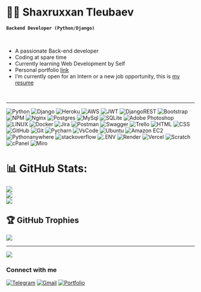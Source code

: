 # 🏄‍♂️ Shaxruxxan Tleubaev
**`Backend Developer (Python/Django)`**

<br>

- A passionate Back-end developer
- Coding at spare time
- Currently learning Web Development by Self
- Personal portfolio [link](https://shaxruxtleubaev.vercel.app/)
- I’m currently open for an Intern or a new job opportunity, this is [my resume](https://resume.io/r/S4WW159WH)

<br>

---

![Python](https://img.shields.io/badge/Python-%23009639.svg?style=for-the-badge&logo=python&logoColor=white) ![Django](https://img.shields.io/badge/django-%23092E20.svg?style=for-the-badge&logo=django&logoColor=white) ![Heroku](https://img.shields.io/badge/heroku-%23430098.svg?style=for-the-badge&logo=heroku&logoColor=white) ![AWS](https://img.shields.io/badge/AWS-%23FF9900.svg?style=for-the-badge&logo=amazon-aws&logoColor=white) ![JWT](https://img.shields.io/badge/JWT-black?style=for-the-badge&logo=JSON%20web%20tokens) ![DjangoREST](https://img.shields.io/badge/DJANGO-REST-ff1709?style=for-the-badge&logo=django&logoColor=white&color=ff1709&labelColor=gray) ![Bootstrap](https://img.shields.io/badge/bootstrap-%23563D7C.svg?style=for-the-badge&logo=bootstrap&logoColor=white) ![NPM](https://img.shields.io/badge/NPM-%23000000.svg?style=for-the-badge&logo=npm&logoColor=white) ![Nginx](https://img.shields.io/badge/nginx-%23009639.svg?style=for-the-badge&logo=nginx&logoColor=white) ![Postgres](https://img.shields.io/badge/postgres-%23316192.svg?style=for-the-badge&logo=postgresql&logoColor=white) ![MySql](https://img.shields.io/badge/MySql-%23026AA7.svg?style=for-the-badge&logo=mysql&logoColor=white) ![SQLite](https://img.shields.io/badge/sqlite-%2307405e.svg?style=for-the-badge&logo=sqlite&logoColor=white) ![Adobe Photoshop](https://img.shields.io/badge/adobephotoshop-%2331A8FF.svg?style=for-the-badge&logo=adobephotoshop&logoColor=white) ![LINUX](https://img.shields.io/badge/Linux-FCC624?style=for-the-badge&logo=linux&logoColor=black) ![Docker](https://img.shields.io/badge/docker-%230db7ed.svg?style=for-the-badge&logo=docker&logoColor=white) ![Jira](https://img.shields.io/badge/jira-%230A0FFF.svg?style=for-the-badge&logo=jira&logoColor=white) ![Postman](https://img.shields.io/badge/Postman-FF6C37?style=for-the-badge&logo=postman&logoColor=white) ![Swagger](https://img.shields.io/badge/-Swagger-%23Clojure?style=for-the-badge&logo=swagger&logoColor=white) ![Trello](https://img.shields.io/badge/Trello-%23026AA7.svg?style=for-the-badge&logo=Trello&logoColor=white) ![HTML](https://img.shields.io/badge/HTML-FF6C37?style=for-the-badge&logo=HTML5&logoColor=white) ![CSS](https://img.shields.io/badge/CSS-%230A0FFF.svg?style=for-the-badge&logo=CSS3&logoColor=white) ![GitHub](https://img.shields.io/badge/GitHub-white?style=for-the-badge&logo=github&logoColor=white&labelColor=black&color=black) ![Git](https://img.shields.io/badge/Git-white?style=for-the-badge&logo=git&logoColor=white&labelColor=fb5607&color=fb5607) ![Pycharn](https://img.shields.io/badge/Pycharm-black?style=for-the-badge&logo=pycharm&logoColor=black&labelColor=ffea00&color=ffea00) ![VsCode](https://img.shields.io/badge/VsCode-white?style=for-the-badge&logo=visualstudiocode&logoColor=white&labelColor=00509d&color=00509d) ![Ubuntu](https://img.shields.io/badge/Ubuntu-white?style=for-the-badge&logo=ubuntu&logoColor=white&labelColor=%23E95420&color=%23E95420) ![Amazon EC2](https://img.shields.io/badge/Amazon-EC2-white?style=for-the-badge&logo=amazonec2&logoColor=white&labelColor=%23FF9900&color=%23FF9900) ![Pythonanywhere](https://img.shields.io/badge/Pythonanywhere-white?style=for-the-badge&logo=pythonanywhere&logoColor=white&labelColor=%231D9FD7&color=%231D9FD7) ![stackoverflow](https://img.shields.io/badge/stackoverflow-white?style=for-the-badge&logo=stackoverflow&logoColor=white&labelColor=%23F58025&color=%23F58025) ![.ENV](https://img.shields.io/badge/.ENV-white?style=for-the-badge&logo=dotenv&logoColor=black&labelColor=%23ECD53F&color=%23ECD53F) ![Render](https://img.shields.io/badge/Render-white?style=for-the-badge&logo=render&logoColor=white&labelColor=%2346E3B7&color=%2346E3B7) ![Vercel](https://img.shields.io/badge/Vercel-white?style=for-the-badge&logo=vercel&logoColor=white&labelColor=%23000000&color=%23000000) ![Scratch](https://img.shields.io/badge/Scratch-white?style=for-the-badge&logo=scratch&logoColor=white&labelColor=%234D97FF&color=%234D97FF) ![cPanel](https://img.shields.io/badge/cPanel-white?style=for-the-badge&logo=cpanel&logoColor=white&labelColor=%23FF6C2C&color=%23FF6C2C) ![Miro](https://img.shields.io/badge/Miro-white?style=for-the-badge&logo=miro&logoColor=white&labelColor=%23050038&color=%23050038)

# 📊 GitHub Stats:
![](https://github-readme-stats.vercel.app/api?username=shaxruxtleubaev&theme=dark&hide_border=false&include_all_commits=false&count_private=false)<br/>
![](https://github-readme-streak-stats.herokuapp.com/?user=shaxruxtleubaev&theme=dark&hide_border=false)<br/>
![](https://github-readme-stats.vercel.app/api/top-langs/?username=shaxruxtleubaev&theme=dark&hide_border=false&include_all_commits=false&count_private=false&layout=compact)

## 🏆 GitHub Trophies
![](https://github-profile-trophy.vercel.app/?username=shaxruxtleubaev&theme=radical&no-frame=false&no-bg=true&margin-w=4)

---
[![](https://visitcount.itsvg.in/api?id=shaxruxtleubaev&icon=0&color=0)](https://visitcount.itsvg.in)

### Connect with me
[![Telegram](https://img.shields.io/badge/-Telegram-2496D1?style=for-the-badge&logo=telegram&logoColor=fff)](https://t.me/shaxruxtleubaev1)
[![Gmail](https://img.shields.io/badge/-Gmail-D14836?style=for-the-badge&logo=gmail&logoColor=fff)](https://shaxruxtleubaev@gmail.com)
[![Portfolio](https://img.shields.io/badge/-Portfolio-001d3d?style=for-the-badge&logo=googlehome&logoColor=fff)](https://shaxruxtleubaev.vercel.app/)
